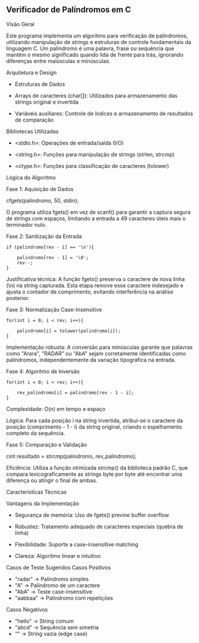 Verificador de Palíndromos em C 
------------------------------------------------------------------------
Visão Geral

Este programa implementa um algoritmo para verificação de palíndromos, utilizando manipulação de strings e estruturas de controle fundamentais da linguagem C. Um palíndromo é uma palavra, frase ou sequência que 
mantém o mesmo significado quando lida de frente para trás, ignorando diferenças entre maiúsculas e minúsculas.

Arquitetura e Design

- Estruturas de Dados

- Arrays de caracteres (char[]): Utilizados para armazenamento das strings original e invertida

- Variáveis auxiliares: Controle de índices e armazenamento de resultados de comparação


Bibliotecas Utilizadas

- <stdio.h>: Operações de entrada/saída (I/O)

- <string.h>: Funções para manipulação de strings (strlen, strcmp)

- <ctype.h>: Funções para classificação de caracteres (tolower)

Lógica do Algoritmo

Fase 1: Aquisição de Dados

cfgets(palindromo, 50, stdin);

O programa utiliza fgets() em vez de scanf() para garantir a captura segura de strings com espaços, limitando a entrada a 49 caracteres úteis mais o terminador nulo.

Fase 2: Sanitização da Entrada

```
if (palindromo[rev - 1] == '\n'){

    palindromo[rev - 1] = '\0';
    rev--;
}    
```

Justificativa técnica: A função fgets() preserva o caractere de nova linha (\n) na string capturada. Esta etapa remove esse caractere indesejado e ajusta o contador de comprimento, evitando interferência na análise posterior.

Fase 3: Normalização Case-Insensitive

```
for(int i = 0; i < rev; i++){

    palindromo[i] = tolower(palindromo[i]);
}
```

Implementação robusta: A conversão para minúsculas garante que palavras como "Arara", "RADAR" ou "AbA" sejam corretamente identificadas como palíndromos, independentemente da variação tipográfica na entrada.

Fase 4: Algoritmo de Inversão

```
for(int i = 0; i < rev; i++){

    rev_palindromo[i] = palindromo[rev - 1 - i];
}
```

Complexidade: O(n) em tempo e espaço

Lógica: Para cada posição i na string invertida, atribui-se o caractere da posição (comprimento - 1 - i) da string original, criando o espelhamento completo da sequência.

Fase 5: Comparação e Validação

cint resultado = strcmp(palindromo, rev_palindromo);

Eficiência: Utiliza a função otimizada strcmp() da biblioteca padrão C, que compara lexicograficamente as strings byte por byte até encontrar uma diferença ou atingir o final de ambas.


Características Técnicas

Vantagens da Implementação


- Segurança de memória: Uso de fgets() previne buffer overflow

- Robustez: Tratamento adequado de caracteres especiais (quebra de linha)

- Flexibilidade: Suporte a case-insensitive matching

- Clareza: Algoritmo linear e intuitivo


Casos de Teste Sugeridos
Casos Positivos

- "radar" → Palíndromo simples
- "A" → Palíndromo de um caractere
- "AbA" → Teste case-insensitive
- "aabbaa" → Palíndromo com repetições

Casos Negativos

- "hello" → String comum
- "abcd" → Sequência sem simetria
- "" → String vazia (edge case)


